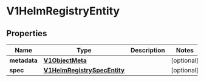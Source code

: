 # V1HelmRegistryEntity

## Properties
Name | Type | Description | Notes
------------ | ------------- | ------------- | -------------
**metadata** | [**V1ObjectMeta**](V1ObjectMeta.md) |  |  [optional]
**spec** | [**V1HelmRegistrySpecEntity**](V1HelmRegistrySpecEntity.md) |  |  [optional]
